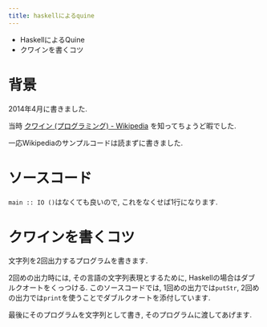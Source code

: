 ```yaml
---
title: haskellによるquine
---
```


* HaskellによるQuine
* クワインを書くコツ

# 背景

2014年4月に書きました.

当時
[クワイン (プログラミング) - Wikipedia](https://ja.wikipedia.org/wiki/%E3%82%AF%E3%83%AF%E3%82%A4%E3%83%B3_(%E3%83%97%E3%83%AD%E3%82%B0%E3%83%A9%E3%83%9F%E3%83%B3%E3%82%B0))
を知ってちょうど暇でした.

一応Wikipediaのサンプルコードは読まずに書きました.

# ソースコード

<script src="https://gist.github.com/ncaq/5225712d7e73b6a897c6531c377e8466.js"></script>

`main :: IO ()`はなくても良いので,
これをなくせば1行になります.

# クワインを書くコツ

文字列を2回出力するプログラムを書きます.

2回めの出力時には,
その言語の文字列表現とするために,
Haskellの場合はダブルクオートをくっつける.
このソースコードでは,
1回めの出力では`putStr`,
2回めの出力では`print`を使うことでダブルクオートを添付しています.

最後にそのプログラムを文字列として書き,
そのプログラムに渡してあげます.
